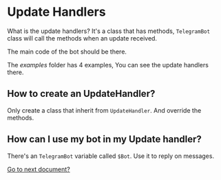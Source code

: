 # Update Handlers
What is the update handlers?
It's a class that has methods, `TelegramBot` class will call the methods when an update received.

The main code of the bot should be there.

The _examples_ folder has 4 examples, You can see the update handlers there.

## How to create an UpdateHandler?
Only create a class that inherit from `UpdateHandler`.
And override the methods.

## How can I use my bot in my Update handler?
There's an `TelegramBot` variable called `$Bot`.
Use it to reply on messages.

[Go to next document?](https://muaath5.github.io/SimpleBotAPI/ReceivingUpdates)